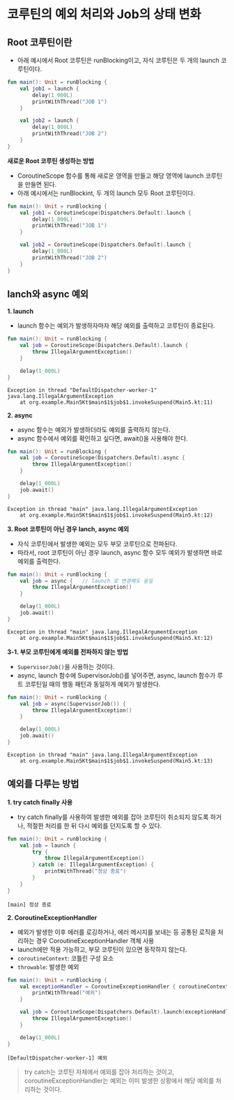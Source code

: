 # 코루틴의 예외 처리와 Job의 상태 변화

## Root 코루틴이란
* 아래 예시에서 Root 코루틴은 runBlocking이고, 자식 코루틴은 두 개의 launch 코루틴이다.
```kotlin
fun main(): Unit = runBlocking {
    val job1 = launch {
        delay(1_000L)
        printWithThread("JOB 1")
    }

    val job2 = launch {
        delay(1_000L)
        printWithThread("JOB 2")
    }
}
```
**새로운 Root 코루틴 생성하는 방법**
* CoroutineScope 함수를 통해 새로운 영역을 만들고 해당 영역에 launch 코루틴을 만들면 된다.
* 아래 예시에서는 runBlockint, 두 개의 launch 모두 Root 코루틴이다.
```kotlin
fun main(): Unit = runBlocking {
    val job1 = CoroutineScope(Dispatchers.Default).launch {
        delay(1_000L)
        printWithThread("JOB 1")
    }

    val job2 = CoroutineScope(Dispatchers.Default).launch {
        delay(1_000L)
        printWithThread("JOB 2")
    }
}
```

## lanch와 async 예외
**1. launch**
* launch 함수는 예외가 발생하자마자 해당 예외를 출력하고 코루틴이 종료된다.
```kotlin
fun main(): Unit = runBlocking {
    val job = CoroutineScope(Dispatchers.Default).launch {
        throw IllegalArgumentException()
    }

    delay(1_000L)
}
```
```
Exception in thread "DefaultDispatcher-worker-1" java.lang.IllegalArgumentException
	at org.example.Main5Kt$main$1$job$1.invokeSuspend(Main5.kt:11)
```

**2. async**
* async 함수는 예외가 발생하더라도 예외를 출력하지 않는다.
* async 함수에서 예외를 확인하고 싶다면, await()을 사용해야 한다.
```kotlin
fun main(): Unit = runBlocking {
    val job = CoroutineScope(Dispatchers.Default).async {
        throw IllegalArgumentException()
    }

    delay(1_000L)
    job.await()
}
```
```
Exception in thread "main" java.lang.IllegalArgumentException
	at org.example.Main5Kt$main$1$job$1.invokeSuspend(Main5.kt:12)
```

**3. Root 코루틴이 아닌 경우 lanch, async 예외**
* 자식 코루틴에서 발생한 예외는 모두 부모 코루틴으로 전파된다.
* 따라서, root 코루틴이 아닌 경우 launch, async 함수 모두 예외가 발생하면 바로 예외를 출력한다.
```kotlin
fun main(): Unit = runBlocking {
    val job = async {   // launch 로 변경해도 동일
        throw IllegalArgumentException()
    }

    delay(1_000L)
    job.await()
}
```
```
Exception in thread "main" java.lang.IllegalArgumentException
	at org.example.Main5Kt$main$1$job$1.invokeSuspend(Main5.kt:12)
```

**3-1. 부모 코루틴에게 예외를 전파하지 않는 방법**
* `SupervisorJob()`을 사용하는 것이다.
* async, launch 함수에 SupervisorJob()를 넣어주면, async, launch 함수가 루트 코루틴일 때의 행동 패턴과 동일하게 예외가 발생한다.
```kotlin
fun main(): Unit = runBlocking {
    val job = async(SupervisorJob()) {
        throw IllegalArgumentException()
    }

    delay(1_000L)
    job.await()
}
```
```
Exception in thread "main" java.lang.IllegalArgumentException
	at org.example.Main5Kt$main$1$job$1.invokeSuspend(Main5.kt:13)
```

## 예외를 다루는 방법
**1. try catch finally 사용**
* try catch finally를 사용하여 발생한 예외를 잡아 코루틴이 취소되지 않도록 하거나, 적절한 처리를 한 뒤 다시 예외를 던지도록 할 수 있다.
```kotlin
fun main(): Unit = runBlocking {
    val job = launch {
        try {
            throw IllegalArgumentException()
        } catch (e: IllegalArgumentException) {
            printWithThread("정상 종료")
        }
    }
}
```
```
[main] 정상 종료
```

**2. CoroutineExceptionHandler**
* 예외가 발생한 이후 에러를 로깅하거나, 에러 메시지를 보내는 등 공통된 로직을 처리하는 경우 CoroutineExceptionHandler 객체 사용
* launch에만 적용 가능하고, 부모 코루틴이 있으면 동작하지 않는다.
* `coroutineContext`: 코틀린 구성 요소
* `throwable`: 발생한 예외
```kotlin
fun main(): Unit = runBlocking {
    val exceptionHandler = CoroutineExceptionHandler { coroutineContext, throwable ->
        printWithThread("예외")
    }

    val job = CoroutineScope(Dispatchers.Default).launch(exceptionHandler) {
        throw IllegalArgumentException()
    }

    delay(1_000L)
}
```
```
[DefaultDispatcher-worker-1] 예외
```
> try catch는 코루틴 자체에서 예외를 잡아 처리하는 것이고, coroutineExceptionHandler는 예외는 이미 발생한 상황에서 해당 예외를 처리하는 것이다.
